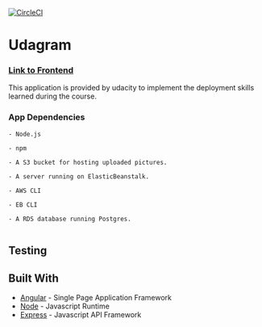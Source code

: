 [![CircleCI](https://circleci.com/gh/adhamahmed4/udacity-udagram/tree/main.svg?style=svg)](https://circleci.com/gh/Hamdi-Hossam/udagram-api/tree/main)

# Udagram

### [Link to Frontend](http://udagram-front.s3-website-us-east-1.amazonaws.com)

This application is provided by udacity to implement the deployment skills learned during the course.

### App Dependencies

```
- Node.js

- npm

- A S3 bucket for hosting uploaded pictures.

- A server running on ElasticBeanstalk.

- AWS CLI

- EB CLI

- A RDS database running Postgres.


```
## Testing

## Built With

- [Angular](https://angular.io/) - Single Page Application Framework
- [Node](https://nodejs.org) - Javascript Runtime
- [Express](https://expressjs.com/) - Javascript API Framework

